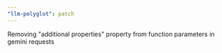 ```yaml
---
"llm-polyglot": patch
---
```


Removing "additional properties" property from function parameters in gemini requests
